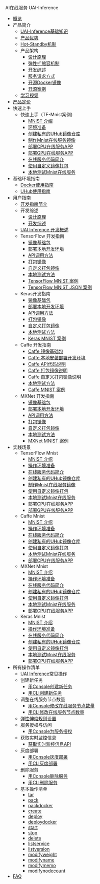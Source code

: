 <div class="sidebar_title icon__uai"> AI在线服务 UAI-Inference</div>

* [概览](ai/uai-inference/overview)
* 产品简介
    * [UAI-Inference基础知识](ai/uai-inference/intro/infer)
    * [产品优势](ai/uai-inference/intro/feature)
    * [Hot-Standby机制](ai/uai-inference/intro/hot-standby)
    * 产品架构
        * [设计原理](ai/uai-inference/intro/structure/principle)
        * [弹性扩缩容机制](ai/uai-inference/intro/structure/auto)
        * [开发综述](ai/uai-inference/intro/structure/dev-principle)
        * [服务请求方式](ai/uai-inference/intro/structure/requests)
        * [开源Docker镜像](ai/uai-inference/intro/structure/docker)
        * [开源案例](ai/uai-inference/intro/structure/example)
    * [学习视频](ai/uai-inference/intro/video)
* [产品定价](ai/uai-inference/price)
* 快速上手
    * 快速上手（TF-Mnist案例)
        * [MNIST 介绍](ai/uai-inference/set-up/tf-mnist/intro)
        * [环境准备](ai/uai-inference/set-up/tf-mnist/prepare)
        * [创建私有的UHub镜像仓库](ai/uai-inference/set-up/tf-mnist/uhub)
        * [制作Mnist在线服务镜像](ai/uai-inference/set-up/tf-mnist/pack)
        * [部署CPU在线服务APP](ai/uai-inference/set-up/tf-mnist/inference)
        * [部署GPU在线服务APP](ai/uai-inference/set-up/tf-mnist/gpu-inference)
        * [在线服务代码简介](ai/uai-inference/set-up/tf-mnist/coding)
        * [使用自定义镜像打包](ai/uai-inference/set-up/tf-mnist/self-pack)
        * [本地测试Mnist在线服务](ai/uai-inference/set-up/tf-mnist/local-test)
* 基础环境指南
    * [Docker使用指南](ai/uai-inference/basic/docker)
    * [UHub使用指南](ai/uai-inference/basic/uhub)
* 用户指南
    * [开发指南简介](ai/uai-inference/guide/intro)
    * 开发综述
        * [设计原理](ai/uai-inference/guide/general/principle)
        * [开发综述](ai/uai-inference/guide/general/dev-principle)
    * [UAI Inference 开发概述](ai/uai-inference/guide/principle)
    * TensorFlow 开发指南
        * [镜像基础包](ai/uai-inference/guide/tensorflow/packages)
        * [部署本地开发环境](ai/uai-inference/guide/tensorflow/local)
        * [API调用方法](ai/uai-inference/guide/tensorflow/coding)
        * [打包镜像](ai/uai-inference/guide/tensorflow/pack)
        * [自定义打包镜像](ai/uai-inference/guide/tensorflow/self-pack)
        * [本地测试方法](ai/uai-inference/guide/tensorflow/test)
        * [TensorFlow MNIST 案例](ai/uai-inference/guide/tensorflow/mnist)
        * [TensorFlow MNIST JSON 案例](ai/uai-inference/guide/tensorflow/mnist-json)
    * Keras开发指南
        * [镜像基础包](ai/uai-inference/guide/keras/packages)
        * [部署本地开发环境](ai/uai-inference/guide/keras/local)
        * [API调用方法](ai/uai-inference/guide/keras/coding)
        * [打包镜像](ai/uai-inference/guide/keras/pack)
        * [自定义打包镜像](ai/uai-inference/guide/keras/self-pack)
        * [本地测试方法](ai/uai-inference/guide/keras/test)
        * [Keras MNIST 案例](ai/uai-inference/guide/keras/example)
    * Caffe 开发指南
        * [Caffe 镜像基础包](ai/uai-inference/guide/caffe/packages)
        * [Caffe 本地安装部署开发环境](ai/uai-inference/guide/caffe/local)
        * [Caffe API代码说明](ai/uai-inference/guide/caffe/coding)
        * [Caffe 打包镜像说明](ai/uai-inference/guide/caffe/pack)
        * [Caffe 自定义打包镜像说明](ai/uai-inference/guide/caffe/self-pack)
        * [本地测试方法](ai/uai-inference/guide/caffe/test)
        * [Caffe MNIST 案例](ai/uai-inference/guide/caffe/example)
    * MXNet 开发指南
        * [镜像基础包](ai/uai-inference/guide/mxnet/packages)
        * [部署本地开发环境](ai/uai-inference/guide/mxnet/local)
        * [API调用方法](ai/uai-inference/guide/mxnet/coding)
        * [打包镜像](ai/uai-inference/guide/mxnet/pack)
        * [自定义打包镜像](ai/uai-inference/guide/mxnet/self-pack)
        * [本地测试方法](ai/uai-inference/guide/mxnet/test)
        * [MXNet MNIST 案例](ai/uai-inference/guide/mxnet/example)
* 实践场景
    * TensorFlow Mnist
        * [MNIST 介绍](ai/uai-inference/tutorial/tf-mnist/intro)
        * [操作环境准备](ai/uai-inference/tutorial/tf-mnist/prepare)
        * [在线服务代码简介](ai/uai-inference/tutorial/tf-mnist/coding)
        * [创建私有的UHub镜像仓库](ai/uai-inference/tutorial/tf-mnist/uhub)
        * [制作Mnist在线服务镜像](ai/uai-inference/tutorial/tf-mnist/pack)
        * [使用自定义镜像打包](ai/uai-inference/tutorial/tf-mnist/self-pack)
        * [本地测试Mnist在线服务](ai/uai-inference/tutorial/tf-mnist/local-test)
        * [部署CPU在线服务APP](ai/uai-inference/tutorial/tf-mnist/inference)
        * [部署GPU在线服务APP](ai/uai-inference/tutorial/tf-mnist/gpu-inference)
    * Caffe Mnist
        * [MNIST 介绍](ai/uai-inference/tutorial/caffe-mnist/intro)
        * [操作环境准备](ai/uai-inference/tutorial/caffe-mnist/prepare)
        * [在线服务代码简介](ai/uai-inference/tutorial/caffe-mnist/coding)
        * [创建私有的UHub镜像仓库](ai/uai-inference/tutorial/caffe-mnist/uhub)
        * [使用自定义镜像打包](ai/uai-inference/tutorial/caffe-mnist/pack)
        * [本地测试Mnist在线服务](ai/uai-inference/tutorial/caffe-mnist/local-test)
        * [部署CPU在线服务APP](ai/uai-inference/tutorial/caffe-mnist/cpu-inference)
    * MXNet Mnist
        * [MNIST 介绍](ai/uai-inference/tutorial/mxnet-mnist/intro)
        * [操作环境准备](ai/uai-inference/tutorial/mxnet-mnist/prepare)
        * [在线服务代码简介](ai/uai-inference/tutorial/mxnet-mnist/coding)
        * [创建私有的UHub镜像仓库](ai/uai-inference/tutorial/mxnet-mnist/uhub)
        * [使用自定义镜像打包](ai/uai-inference/tutorial/mxnet-mnist/pack)
        * [本地测试Mnist在线服务](ai/uai-inference/tutorial/mxnet-mnist/test)
        * [部署CPU在线服务APP](ai/uai-inference/tutorial/mxnet-mnist/cpu-inference)
    * Keras Mnist
        * [MNIST 介绍](ai/uai-inference/tutorial/keras-mnist/intro)
        * [操作环境准备](ai/uai-inference/tutorial/keras-mnist/prepare)
        * [在线服务代码简介](ai/uai-inference/tutorial/keras-mnist/code)
        * [创建私有的UHub镜像仓库](ai/uai-inference/tutorial/keras-mnist/uhub)
        * [使用自定义镜像打包](ai/uai-inference/tutorial/keras-mnist/pack)
        * [本地测试Mnist在线服务](ai/uai-inference/tutorial/keras-mnist/test)
        * [部署CPU在线服务APP](ai/uai-inference/tutorial/keras-mnist/cpu-inference)
* 所有操作清单
    * [UAI Inference常见操作](ai/uai-inference/use/intro)
    * 创建新任务
        * [用Console创建新任务](ai/uai-inference/use/new/console)
        * [用CLI创建新任务](ai/uai-inference/use/new/cmd)
    * 调整在线服务节点数量
        * [用Console修改在线服务节点数量](ai/uai-inference/use/node-cnt/console)
        * [用CLI修改在线服务节点数量](ai/uai-inference/use/node-cnt/cmd)
    * [弹性伸缩规则设置](ai/uai-inference/use/auto-scale)
    * 服务授权与访问
        * [用Console为服务授权](ai/uai-inference/use/auth/console)
    * 获取实时监控信息
        * [获取实时监控信息API](ai/uai-inference/use/getmetric/api)
    * 灰度部署
        * [用Console灰度部署](ai/uai-inference/use/graydeploy/console)
        * [用CLI灰度部署](ai/uai-inference/use/graydeploy/cmd)
    * 删除服务
        * [用Console删除服务](ai/uai-inference/use/delete/console)
        * [用CLI删除服务](ai/uai-inference/use/delete/cmd)
    * 基本操作清单
        * [tar](ai/uai-inference/use/oplist/tar)
        * [pack](ai/uai-inference/use/oplist/packdata)
        * [packdocker](ai/uai-inference/use/oplist/packdata_docker)
        * [create](ai/uai-inference/use/oplist/create)
        * [deploy](ai/uai-inference/use/oplist/deploy)
        * [deploydocker](ai/uai-inference/use/oplist/deploydocker)
        * [start](ai/uai-inference/use/oplist/start)
        * [stop](ai/uai-inference/use/oplist/stop)
        * [delete](ai/uai-inference/use/oplist/delete)
        * [listservice](ai/uai-inference/use/oplist/listservice)
        * [listversion](ai/uai-inference/use/oplist/listversion)
        * [modifyweight](ai/uai-inference/use/oplist/modifyweight)
        * [modifyname](ai/uai-inference/use/oplist/modifyname)
        * [modifymemo](ai/uai-inference/use/oplist/modifymemo/index)
        * [modifynodecount](ai/uai-inference/use/oplist/modifynode)
* [FAQ](ai/uai-inference/qa)






    
   
   
    
        